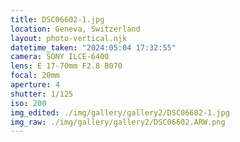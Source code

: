 ```yaml
---
title: DSC06602-1.jpg
location: Geneva, Switzerland
layout: photo-vertical.njk
datetime_taken: "2024:05:04 17:32:55"
camera: SONY ILCE-6400
lens: E 17-70mm F2.8 B070
focal: 20mm
aperture: 4
shutter: 1/125
iso: 200
img_edited: ./img/gallery/gallery2/DSC06602-1.jpg
img_raw: ./img/gallery/gallery2/DSC06602.ARW.png
---
```

